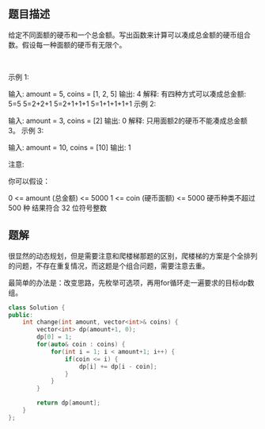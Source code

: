 ## 题目描述
给定不同面额的硬币和一个总金额。写出函数来计算可以凑成总金额的硬币组合数。假设每一种面额的硬币有无限个。 

 

示例 1:

输入: amount = 5, coins = [1, 2, 5]
输出: 4
解释: 有四种方式可以凑成总金额:
5=5
5=2+2+1
5=2+1+1+1
5=1+1+1+1+1
示例 2:

输入: amount = 3, coins = [2]
输出: 0
解释: 只用面额2的硬币不能凑成总金额3。
示例 3:

输入: amount = 10, coins = [10] 
输出: 1
 

注意:

你可以假设：

0 <= amount (总金额) <= 5000
1 <= coin (硬币面额) <= 5000
硬币种类不超过 500 种
结果符合 32 位符号整数

## 题解
很显然的动态规划，但是需要注意和爬楼梯那题的区别，爬楼梯的方案是个全排列的问题，不存在重复情况，而这题是个组合问题，需要注意去重。

最简单的办法是：改变思路，先枚举可选项，再用for循环走一遍要求的目标dp数组。

```C++
class Solution {
public:
    int change(int amount, vector<int>& coins) {
        vector<int> dp(amount+1, 0);
        dp[0] = 1;
        for(auto& coin : coins) {
            for(int i = 1; i < amount+1; i++) {
                if(coin <= i) {
                    dp[i] += dp[i - coin];
                }
            }
        }

        return dp[amount];
    }
};
```